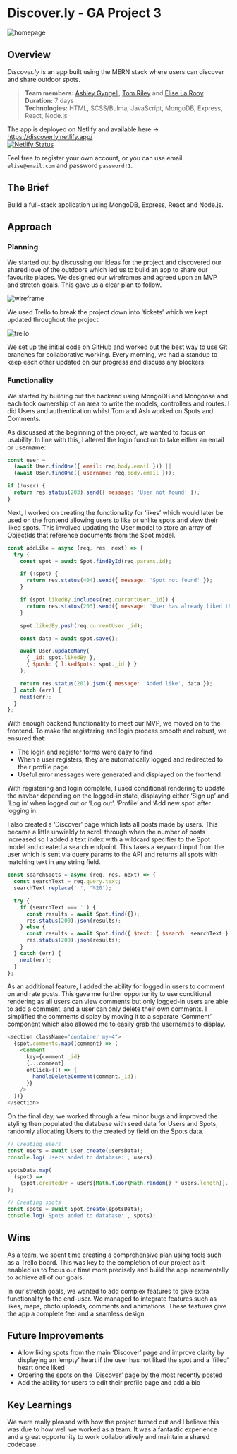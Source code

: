 # Discover.ly - GA Project 3

![homepage](./assets/homepage.png)

## Overview
_Discover.ly_ is an app built using the MERN stack where users can discover and share outdoor spots. 

> **Team members:** [Ashley Gyngell](https://github.com/ashleygyngell), [Tom Riley](https://github.com/TomCRiley) and [Elise La Rooy](https://github.com/eliselarooy) \
> **Duration:** 7 days \
> **Technologies:** HTML, SCSS/Bulma, JavaScript, MongoDB, Express, React, Node.js

The app is deployed on Netlify and available here &rarr; https://discoverly.netlify.app/ \
[![Netlify Status](https://api.netlify.com/api/v1/badges/12a4daaa-b415-4e3b-9fa9-d917e8c03f25/deploy-status)](https://app.netlify.com/sites/discoverly/deploys)

Feel free to register your own account, or you can use email `elise@email.com` and password `password!1`.

## The Brief
Build a full-stack application using MongoDB, Express, React and Node.js.

## Approach
### Planning
We started out by discussing our ideas for the project and discovered our shared love of the outdoors which led us to build an app to share our favourite places. We designed our wireframes and agreed upon an MVP and stretch goals. This gave us a clear plan to follow.

![wireframe](./assets/wireframe.png)

We used Trello to break the project down into ‘tickets’ which we kept updated throughout the project. 

![trello](./assets/trello.png)

We set up the initial code on GitHub and worked out the best way to use Git branches for collaborative working. Every morning, we had a standup to keep each other updated on our progress and discuss any blockers. 

### Functionality
We started by building out the backend using MongoDB and Mongoose and each took ownership of an area to write the models, controllers and routes. I did Users and authentication whilst Tom and Ash worked on Spots and Comments.

As discussed at the beginning of the project, we wanted to focus on usability. In line with this, I altered the login function to take either an email or username: 

```javascript
const user =
  (await User.findOne({ email: req.body.email })) ||
  (await User.findOne({ username: req.body.email }));

if (!user) {
  return res.status(203).send({ message: 'User not found' });
}
```

Next, I worked on creating the functionality for ‘likes’ which would later be used on the frontend allowing users to like or unlike spots and view their liked spots. This involved updating the User model to store an array of ObjectIds that reference documents from the Spot model. 

```javascript
const addLike = async (req, res, next) => {
  try {
    const spot = await Spot.findById(req.params.id);

    if (!spot) {
      return res.status(404).send({ message: 'Spot not found' });
    }

    if (spot.likedBy.includes(req.currentUser._id)) {
      return res.status(203).send({ message: 'User has already liked this' });
    }

    spot.likedBy.push(req.currentUser._id);

    const data = await spot.save();

    await User.updateMany(
      { _id: spot.likedBy },
      { $push: { likedSpots: spot._id } }
    );

    return res.status(201).json({ message: 'Added like', data });
  } catch (err) {
    next(err);
  }
};
```

With enough backend functionality to meet our MVP, we moved on to the frontend. To make the registering and login process smooth and robust, we ensured that: 
- The login and register forms were easy to find 
- When a user registers, they are automatically logged and redirected to their profile page 
- Useful error messages were generated and displayed on the frontend 

With registering and login complete, I used conditional rendering to update the navbar depending on the logged-in state, displaying either ‘Sign up’ and ‘Log in’ when logged out or ‘Log out’, ‘Profile’ and ‘Add new spot’ after logging in. 

I also created a ‘Discover’ page which lists all posts made by users. This became a little unwieldy to scroll through when the number of posts increased so I added a text index with a wildcard specifier to the Spot model and created a search endpoint. This takes a keyword input from the user which is sent via query params to the API and returns all spots with matching text in any string field. 

```javascript
const searchSpots = async (req, res, next) => {
  const searchText = req.query.text;
  searchText.replace(' ', '%20');

  try {
    if (searchText === '') {
      const results = await Spot.find({});
      res.status(200).json(results);
    } else {
      const results = await Spot.find({ $text: { $search: searchText } });
      res.status(200).json(results);
    }
  } catch (err) {
    next(err);
  }
};
```

As an additional feature, I added the ability for logged in users to comment on and rate posts. This gave me further opportunity to use conditional rendering as all users can view comments but only logged-in users are able to add a comment, and a user can only delete their own comments. I simplified the comments display by moving it to a separate ‘Comment’ component which also allowed me to easily grab the usernames to display. 

```javascript
<section className="container my-4">
  {spot.comments.map((comment) => (
    <Comment
      key={comment._id}
      {...comment}
      onClick={() => {
        handleDeleteComment(comment._id);
      }}
    />
  ))}
</section>
```

On the final day, we worked through a few minor bugs and improved the styling then populated the database with seed data for Users and Spots, randomly allocating Users to the created by field on the Spots data. 

```javascript
// Creating users
const users = await User.create(usersData);
console.log('Users added to database:', users);

spotsData.map(
  (spot) =>
    (spot.createdBy = users[Math.floor(Math.random() * users.length)]._id)
);

// Creating spots
const spots = await Spot.create(spotsData);
console.log('Spots added to database:', spots);
```

## Wins
As a team, we spent time creating a comprehensive plan using tools such as a Trello board. This was key to the completion of our project as it enabled us to focus our time more precisely and build the app incrementally to achieve all of our goals.

In our stretch goals, we wanted to add complex features to give extra functionality to the end-user. We managed to integrate features such as likes, maps, photo uploads, comments and animations. These features give the app a complete feel and a seamless design.

## Future Improvements 
- Allow liking spots from the main ‘Discover’ page and improve clarity by displaying an ‘empty’ heart if the user has not liked the spot and a ‘filled’ heart once liked 
- Ordering the spots on the ‘Discover’ page by the most recently posted 
- Add the ability for users to edit their profile page and add a bio

## Key Learnings 
We were really pleased with how the project turned out and I believe this was due to how well we worked as a team. It was a fantastic experience and a great opportunity to work collaboratively and maintain a shared codebase. 
